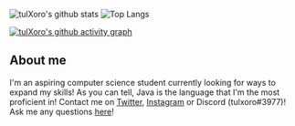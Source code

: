 
<!--
**tulXoro/tulXoro** is a ✨ _special_ ✨ repository because its `README.md` (this file) appears on your GitHub profile.

Here are some ideas to get you started:

- 🔭 I’m currently working on ...
- 🌱 I’m currently learning ...
- 👯 I’m looking to collaborate on ...
- 🤔 I’m looking for help with ...
- 💬 Ask me about ...
- 📫 How to reach me: ...
- 😄 Pronouns: ...
- ⚡ Fun fact: ...
-->

![tulXoro's github stats](https://github-readme-stats.vercel.app/api?username=tulxoro&show_icons=true&theme=tokyonight&count_private=true)
![Top Langs](https://github-readme-stats.vercel.app/api/top-langs/?username=tulxoro&theme=tokyonight&layout=compact&langs_count=6)
<!--[![GitHub Streak](https://github-readme-streak-stats.herokuapp.com/?user=tulXoro&theme=dark)](https://github.com/DenverCoder1/github-readme-streak-stats)-->
[![tulXoro's github activity graph](https://activity-graph.herokuapp.com/graph?username=tulXoro&theme=dracula)](https://github.com/ashutosh00710/github-readme-activity-graph)


## About me
I'm an aspiring computer science student currently looking for ways to expand my skills! As you can tell, Java is the language that I'm the most proficient in!
Contact me on [Twitter](https://twitter.com/tim__lor), [Instagram](https://www.instagram.com/tim__lor/?hl=en) or Discord (tulxoro#3977)! 
Ask me any questions [here](https://github.com/tulXoro/tulXoro/issues)!


